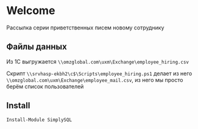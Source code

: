 # Welcome

Рассылка серии приветственных писем новому сотруднику

## Файлы данных

Из 1С выгружается `\\omzglobal.com\uxm\Exchange\employee_hiring.csv`

Скрипт `\\srvhasp-ekbh2\c$\Scripts\employee_hiring.ps1` делает из него
`\\omzglobal.com\uxm\Exchange\employee_mail.csv`,
из него мы просто берём список пользователей


## Install

```powershell
Install-Module SimplySQL
```
